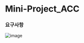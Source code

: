 # Mini-Project_ACC


### 요구사항

![image](https://github.com/yeoseojeong/Mini-Project_ACC/assets/121150215/47b3931a-30e6-4d4e-b8ac-6b20f8200caf)



